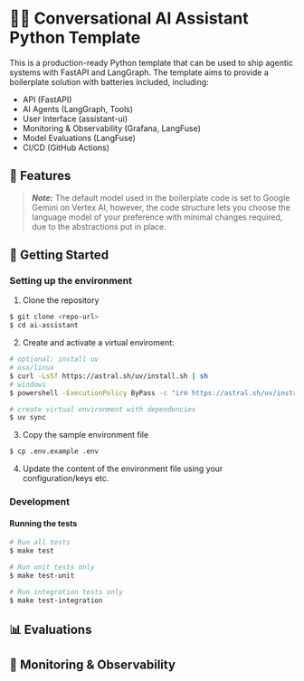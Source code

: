# 🤖💬 Conversational AI Assistant Python Template
This is a production-ready Python template that can be used to ship agentic systems with FastAPI
and LangGraph. The template aims to provide a boilerplate solution with batteries included, 
including:
- API (FastAPI)
- AI Agents (LangGraph, Tools)
- User Interface (assistant-ui)
- Monitoring & Observability (Grafana, LangFuse)
- Model Evaluations (LangFuse)
- CI/CD (GitHub Actions)


## 🌟 Features


> **_Note:_**  The default model used in the boilerplate code is set to Google Gemini on Vertex AI,
> however, the code structure lets you choose the language model of your preference with minimal 
> changes required, due to the abstractions put in place.

## 🚀 Getting Started

### Setting up the environment

1. Clone the repository
```bash
$ git clone <repo-url>
$ cd ai-assistant
```

2. Create and activate a virtual enviroment:
```bash
# optional: install uv
# osx/linux
$ curl -LsSf https://astral.sh/uv/install.sh | sh
# windows
$ powershell -ExecutionPolicy ByPass -c "irm https://astral.sh/uv/install.ps1 | iex"

# create virtual environment with dependencies
$ uv sync
```

3. Copy the sample environment file
```bash
$ cp .env.example .env
```

4. Update the content of the environment file using your configuration/keys etc. 

### Development

#### Running the tests

```bash
# Run all tests
$ make test

# Run unit tests only
$ make test-unit

# Run integration tests only
$ make test-integration
```

## 📊 Evaluations


## 🔎 Monitoring & Observability
